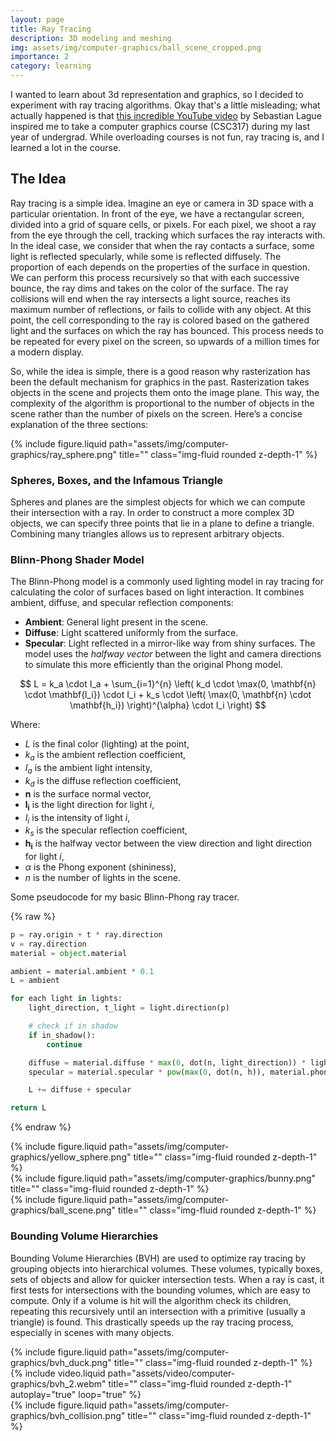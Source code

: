 ```yaml
---
layout: page
title: Ray Tracing
description: 3D modeling and meshing
img: assets/img/computer-graphics/ball_scene_cropped.png
importance: 2
category: learning
---
```


I wanted to learn about 3d representation and graphics, so I decided to experiment with ray tracing algorithms. Okay that's a little misleading; what actually happened is that [this incredible YouTube video](https://youtu.be/Qz0KTGYJtUk) by Sebastian Lague inspired me to take a computer graphics course (CSC317) during my last year of undergrad. While overloading courses is not fun, ray tracing is, and I learned a lot in the course.

## The Idea

Ray tracing is a simple idea. Imagine an eye or camera in 3D space with a particular orientation. In front of the eye, we have a rectangular screen, divided into a grid of square cells, or pixels. For each pixel, we shoot a ray from the eye through the cell, tracking which surfaces the ray interacts with. In the ideal case, we consider that when the ray contacts a surface, some light is reflected specularly, while some is reflected diffusely. The proportion of each depends on the properties of the surface in question. We can perform this process recursively so that with each successive bounce, the ray dims and takes on the color of the surface. The ray collisions will end when the ray intersects a light source, reaches its maximum number of reflections, or fails to collide with any object. At this point, the cell corresponding to the ray is colored based on the gathered light and the surfaces on which the ray has bounced. This process needs to be repeated for every pixel on the screen, so upwards of a million times for a modern display.

So, while the idea is simple, there is a good reason why rasterization has been the default mechanism for graphics in the past. Rasterization takes objects in the scene and projects them onto the image plane. This way, the complexity of the algorithm is proportional to the number of objects in the scene rather than the number of pixels on the screen.
Here’s a concise explanation of the three sections:

<div class="row">
    <div class="col-sm-4">
        {% include figure.liquid path="assets/img/computer-graphics/ray_sphere.png" title="" class="img-fluid rounded z-depth-1" %}
    </div>
</div>

### Spheres, Boxes, and the Infamous Triangle

Spheres and planes are the simplest objects for which we can compute their intersection with a ray. In order to construct a more complex 3D objects, we can specify three points that lie in a plane to define a triangle. Combining many triangles allows us to represent arbitrary objects.

### Blinn-Phong Shader Model

The Blinn-Phong model is a commonly used lighting model in ray tracing for calculating the color of surfaces based on light interaction. It combines ambient, diffuse, and specular reflection components:

- **Ambient**: General light present in the scene.
- **Diffuse**: Light scattered uniformly from the surface.
- **Specular**: Light reflected in a mirror-like way from shiny surfaces. The model uses the _halfway vector_ between the light and camera directions to simulate this more efficiently than the original Phong model.

$$
L = k_a \cdot I_a + \sum_{i=1}^{n} \left( k_d \cdot \max(0, \mathbf{n} \cdot \mathbf{l_i}) \cdot I_i + k_s \cdot \left( \max(0, \mathbf{n} \cdot \mathbf{h_i}) \right)^{\alpha} \cdot I_i \right)
$$

Where:

- $L$ is the final color (lighting) at the point,
- $k_a$ is the ambient reflection coefficient,
- $I_a$ is the ambient light intensity,
- $k_d$ is the diffuse reflection coefficient,
- $\mathbf{n}$ is the surface normal vector,
- $\mathbf{l_i}$ is the light direction for light $i$,
- $I_i$ is the intensity of light $i$,
- $k_s$ is the specular reflection coefficient,
- $\mathbf{h_i}$ is the halfway vector between the view direction and light direction for light $i$,
- $\alpha$ is the Phong exponent (shininess),
- $n$ is the number of lights in the scene.

<div class="caption">Some pseudocode for my basic Blinn-Phong ray tracer.</div>

{% raw %}

```python
p = ray.origin + t * ray.direction
v = ray.direction
material = object.material

ambient = material.ambient * 0.1
L = ambient

for each light in lights:
    light_direction, t_light = light.direction(p)

    # check if in shadow
    if in_shadow():
        continue

    diffuse = material.diffuse * max(0, dot(n, light_direction)) * light.intensity
    specular = material.specular * pow(max(0, dot(n, h)), material.phong_exponent) * light.intensity

    L += diffuse + specular

return L
```

{% endraw %}

<div class="row">
    <div class="col-sm-4">
        {% include figure.liquid path="assets/img/computer-graphics/yellow_sphere.png" title="" class="img-fluid rounded z-depth-1" %}
    </div>
    <div class="col-sm-4">
        {% include figure.liquid path="assets/img/computer-graphics/bunny.png" title="" class="img-fluid rounded z-depth-1" %}
    </div>
    <div class="col-sm-4">
        {% include figure.liquid path="assets/img/computer-graphics/ball_scene.png" title="" class="img-fluid rounded z-depth-1" %}
    </div>
</div>

### Bounding Volume Hierarchies

Bounding Volume Hierarchies (BVH) are used to optimize ray tracing by grouping objects into hierarchical volumes. These volumes, typically boxes, sets of objects and allow for quicker intersection tests. When a ray is cast, it first tests for intersections with the bounding volumes, which are easy to compute. Only if a volume is hit will the algorithm check its children, repeating this recursively until an intersection with a primitive (usually a triangle) is found. This drastically speeds up the ray tracing process, especially in scenes with many objects.

<div class="row">
    <div class="col-sm-4">
        {% include figure.liquid path="assets/img/computer-graphics/bvh_duck.png" title="" class="img-fluid rounded z-depth-1" %}
    </div>
    <div class="col-sm-4">
        {% include video.liquid path="assets/video/computer-graphics/bvh_2.webm" title="" class="img-fluid rounded z-depth-1" autoplay="true" loop="true" %}
    </div>
    <div class="col-sm-4">
        {% include figure.liquid path="assets/img/computer-graphics/bvh_collision.png" title="" class="img-fluid rounded z-depth-1" %}
    </div>
</div>
